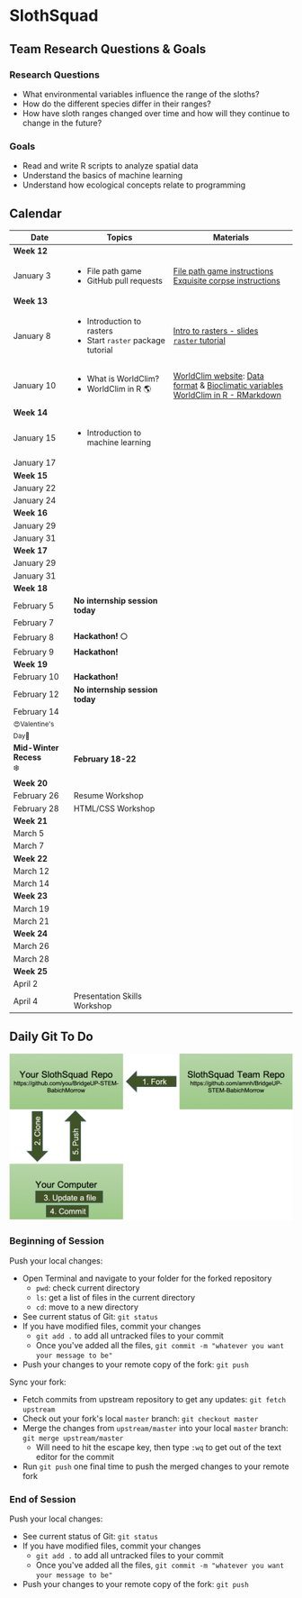 # SlothSquad

## Team Research Questions & Goals

### Research Questions

+ What environmental variables influence the range of the sloths?
+ How do the different species differ in their ranges?
+ How have sloth ranges changed over time and how will they continue to change in the future?

### Goals

+ Read and write R scripts to analyze spatial data
+ Understand the basics of machine learning
+ Understand how ecological concepts relate to programming


## Calendar

| Date   |      Topics      |  Materials |
|----------|-------------|------|
| **Week 12** | | |
  | January 3 | <ul><li> File path game </li><li> GitHub pull requests |                                                                   [File path game instructions](https://github.com/amnh/BridgeUP-STEM-BabichMorrow/blob/master/lesson_plans/File_Paths/Path_Game.md) <br> [Exquisite corpse instructions](https://github.com/amnh/BridgeUP-STEM-BabichMorrow/blob/master/lesson_plans/GitHub_Forking/Exquisite_corpse.md) |
| **Week 13** | | |
  | January 8 | <ul><li> Introduction to rasters </li><li> Start `raster` package tutorial |                                     [Intro to rasters - slides](https://docs.google.com/presentation/d/1MQMfrr6dFnPqvtxN5eqYqkOdbTS5NkUvMaKpuUI-v9Q/edit?usp=sharing) <br> [`raster` tutorial](https://github.com/amnh/BridgeUP-STEM-BabichMorrow/blob/master/lesson_plans/obtain_env_data/raster_tutorial.Rmd) |
  | January 10 | <ul><li> What is WorldClim? </li><li> WorldClim in R :earth_americas: |                                                   [WorldClim website](http://www.worldclim.org): [Data format](http://www.worldclim.org/formats1) & [Bioclimatic variables](http://www.worldclim.org/bioclim) <br> [WorldClim in R - RMarkdown](https://github.com/amnh/BridgeUP-STEM-BabichMorrow/blob/master/lesson_plans/obtain_env_data/worldclim_inR.Rmd) |
| **Week 14** | | |
  | January 15 | <ul><li> Introduction to machine learning | |
  | January 17 | | |
| **Week 15** | | |
  | January 22 | | |
  | January 24 | | |
| **Week 16** | | |
  | January 29 | | |
  | January 31 | | |
| **Week 17** | | |
  | January 29 | | |
  | January 31 | | |
| **Week 18** | | |
  | February 5 | **No internship session today** | |
  | February 7 | | |
  | February 8 | **Hackathon! :full_moon:** | |
  | February 9 | **Hackathon!** | |
| **Week 19** | | |
  | February 10 | **Hackathon!** | |
  | February 12 | **No internship session today** | |
  | February 14 <br> <sub>:heart_eyes:Valentine's Day:love_letter:</sub> | | |
| **Mid-Winter Recess** <br> :snowflake: | **February 18-22** | |
| **Week 20** | | |
  | February 26 | Resume Workshop |  |
  | February 28 | HTML/CSS Workshop |  |
| **Week 21** | | |
  | March 5 | | |
  | March 7 | | |
| **Week 22** | | |
  | March 12 | | |
  | March 14 | | |
| **Week 23** | | |
  | March 19 | | |
  | March 21 | | |
| **Week 24** | | |
  | March 26 | | |
  | March 28 | | |
| **Week 25** | | |
  | April 2 | | |
  | April 4 | Presentation Skills Workshop| |


## Daily Git To Do

![alt text|10%](github_diagram1.png)

### Beginning of Session

Push your local changes:

+ Open Terminal and navigate to your folder for the forked repository
  + `pwd`: check current directory
  + `ls`: get a list of files in the current directory
  + `cd`: move to a new directory
+ See current status of Git: `git status`
+ If you have modified files, commit your changes
  + `git add .` to add all untracked files to your commit
  + Once you've added all the files, `git commit -m "whatever you want your message to be"`
+ Push your changes to your remote copy of the fork: `git push`

Sync your fork:

+ Fetch commits from upstream repository to get any updates: `git fetch upstream`
+ Check out your fork's local `master` branch: `git checkout master`
+ Merge the changes from `upstream/master` into your local `master` branch: `git merge upstream/master`
  + Will need to hit the escape key, then type `:wq` to get out of the text editor for the commit
+ Run `git push` one final time to push the merged changes to your remote fork

### End of Session

Push your local changes:

+ See current status of Git: `git status`
+ If you have modified files, commit your changes
  + `git add .` to add all untracked files to your commit
  + Once you've added all the files, `git commit -m "whatever you want your message to be"`
+ Push your changes to your remote copy of the fork: `git push`


